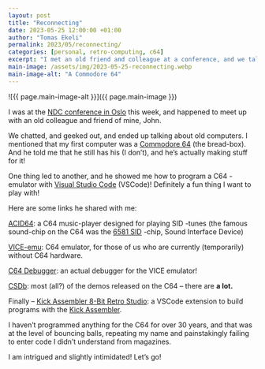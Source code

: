 ```yaml
---
layout: post
title: "Reconnecting"
date: 2023-05-25 12:00:00 +01:00
author: "Tomas Ekeli"
permalink: 2023/05/reconnecting/
categories: [personal, retro-computing, c64]
excerpt: "I met an old friend and colleague at a conference, and we talked about old computers. I am now intrigued and slightly intimidated!"
main-image: /assets/img/2023-05-25-reconnecting.webp
main-image-alt: "A Commodore 64"
---
```


![{{ page.main-image-alt }}]({{ page.main-image }})

I was at the [NDC conference in Oslo](https://ndcoslo.com/) this week, and happened to meet up with an old colleague and friend of mine, John.

We chatted, and geeked out, and ended up talking about old computers. I mentioned that my first computer was a [Commodore 64](https://en.wikipedia.org/wiki/Commodore_64) (the bread-box). And he told me that he still has his (I don’t), and he’s actually making stuff for it!

One thing led to another, and he showed me how to program a C64 -emulator with [Visual Studio Code](https://code.visualstudio.com/) (VSCode)! Definitely a fun thing I want to play with!

Here are some links he shared with me:

[ACID64](https://acid64.com/): a C64 music-player designed for playing SID -tunes (the famous sound-chip on the C64 was the [6581 SID](https://en.wikipedia.org/wiki/MOS_Technology_6581) -chip, Sound Interface Device)

[VICE-emu](https://vice-emu.sourceforge.io/): C64 emulator, for those of us who are currently (temporarily) without C64 hardware.

[C64 Debugger](https://github.com/sunsided/c64-debugger): an actual debugger for the VICE emulator!

[CSDb](https://csdb.dk/): most (all?) of the demos released on the C64 – there are **a lot.**

Finally – [Kick Assembler 8-Bit Retro Studio](https://marketplace.visualstudio.com/items?itemName=paulhocker.kick-assembler-vscode-ext): a VSCode extension to build programs with the [Kick Assembler](http://www.theweb.dk/KickAssembler/Main.html#frontpage).

I haven’t programmed anything for the C64 for over 30 years, and that was at the level of bouncing balls, repeating my name and painstakingly failing to enter code I didn’t understand from magazines.

I am intrigued and slightly intimidated! Let’s go!